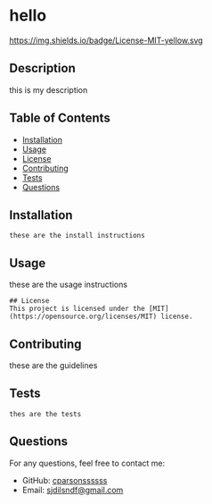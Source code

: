 
 # hello

https://img.shields.io/badge/License-MIT-yellow.svg

## Description
this is my description

## Table of Contents
- [Installation](#installation)
- [Usage](#usage)
- [License](#license)
- [Contributing](#contributing)
- [Tests](#tests)
- [Questions](#questions)

## Installation
```
these are the install instructions
```

## Usage
these are the usage instructions


    ## License
    This project is licensed under the [MIT](https://opensource.org/licenses/MIT) license.

## Contributing
these are the guidelines

## Tests
```
thes are the tests
```

## Questions
For any questions, feel free to contact me:
- GitHub: [cparsonssssss](https://github.com/cparsonssssss)
- Email: sjdilsndf@gmail.com

